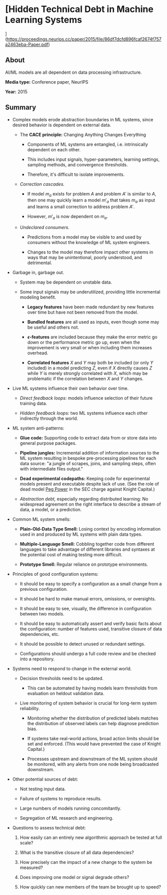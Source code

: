 # [Hidden Technical Debt in Machine Learning Systems
](https://proceedings.neurips.cc/paper/2015/file/86df7dcfd896fcaf2674f757a2463eba-Paper.pdf)

## About

AI/ML models are all dependent on data processing infrastructure.

**Media type:** Conference paper, NeurIPS

**Year:** 2015

## Summary

- Complex models erode abstraction boundaries in ML systems, since desired behavior is dependent on external data.

    - The **CACE principle:** Changing Anything Changes Everything

        - Components of ML systems are entangled, i.e. intrinsically dependent on each other.

        - This includes input signals, hyper-parameters, learning settings, sampling methods, and convergence thresholds.
    
        - Therefore, it's difficult to isolate improvements.

    - *Correction cascades.*
    
        - If model $m_a$ exists for problem $A$ and problem $A'$ is similar to $A$, then one may quickly learn a model $m'_a$ that takes $m_a$ as input and learns a small correction to address problem $A'$.

        - However, $m'_a$ is now dependent on $m_a$.

    - *Undeclared consumers.*

        - Predictions from a model may be visible to and used by consumers without the knowledge of ML system engineers.

        - Changes to the model may therefore impact other systems in ways that may be unintentional, poorly understood, and detrimental.

- Garbage in, garbage out.

    - System may be dependent on unstable data.

    - Some input signals may be underutilized, providing little incremental modeling benefit.

        - **Legacy features** have been made redundant by new features over time but have not been removed from the model.

        - **Bundled features** are all used as inputs, even though some may be useful and others not.

        - **$\epsilon$-features** are included because they make the error metric go down or the performance metric go up, even when the improvement is very small or when including them increases overhead.

        - **Correlated features** $X$ and $Y$ may both be included (or only $Y$ included) in a model predicting $Z$, even if $X$ directly causes $Z$ while $Y$ is merely strongly correlated with $X$, which may be problematic if the correlation between $X$ and $Y$ changes.

- Live ML systems influence their own behavior over time.

    - *Direct feedback loops:* models influence selection of their future training data.

    - *Hidden feedback loops:* two ML systems influence each other indirectly through the world.

- ML system anti-patterns:

    - **Glue code:** Supporting code to extract data from or store data into general purpose packages.

    - **Pipeline jungles:** Incremental addition of information sources to the ML system resulting in bespoke pre-processing pipelines for each data source: "a jungle of scrapes, joins, and sampling steps, often with intermediate files output."

    - **Dead experimental codepaths:** Keeping code for experimental models present and executable despite lack of use. (See the role of dead model [Peg Power](https://www.sec.gov/litigation/admin/2013/34-70694.pdf) in the SEC charge against Knight Capital.)  

    - *Abstraction debt,* especially regarding distributed learning: No widespread agreement on the right interface to describe a stream of data, a model, or a prediction.

- Common ML system smells:

    - **Plain-Old-Data Type Smell:** Losing context by encoding information used in and produced by ML systems with plain data types.

    - **Multiple-Language Smell:** Cobbling together code from different languages to take advantage of different libraries and syntaxes at the potential cost of making testing more difficult.

    - **Prototype Smell:** Regular reliance on prototype environments.

- Principles of good configuration systems:

    - It should be easy to specify a configuration as a small change from a previous configuration.
    
    - It should be hard to make manual errors, omissions, or oversights.
    
    - It should be easy to see, visually, the difference in configuration between two models.
    
    - It should be easy to automatically assert and verify basic facts about the configuration: number of features used, transitive closure of data dependencies, etc.
    
    - It should be possible to detect unused or redundant settings.
    
    - Configurations should undergo a full code review and be checked into a repository.

- Systems need to respond to change in the external world.

    - Decision thresholds need to be updated.

        - This can be automated by having models learn thresholds from evaluation on heldout validation data.

    - Live monitoring of system behavior is crucial for long-term system reliability.

        - Monitoring whether the distribution of predicted labels matches the distribution of observed labels can help diagnose prediction bias.

        - If systems take real-world actions, broad action limits should be set and enforced. (This would have prevented the case of Knight Capital.)

        - Processes upstream and downstream of the ML system should be monitored, with any alerts from one node being broadcasted downstream.

- Other potential sources of debt:

    - Not testing input data.

    - Failure of systems to reproduce results.

    - Large numbers of models running concomitantly.

    - Segregation of ML research and engineering.

- Questions to assess technical debt:

    1. How easily can an entirely new algorithmic approach be tested at full scale?

    1. What is the transitive closure of all data dependencies?

    1. How precisely can the impact of a new change to the system be measured?

    1. Does improving one model or signal degrade others?

    1. How quickly can new members of the team be brought up to speed?